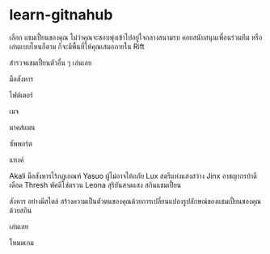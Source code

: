 # learn-gitnahub
เลือก
แชมเปี้ยนของคุณ
ไม่ว่าคุณจะชอบพุ่งเข้าไปอยู่ใจกลางสนามรบ คอยสนับสนุนเพื่อนร่วมทีม หรือเล่นแบบไหนก็ตาม ก็จะมีพื้นที่ให้คุณเสมอภายใน Rift

สำรวจแชมเปี้ยนตัวอื่น ๆ
เล่นเลย

มือสังหาร

ไฟต์เตอร์

เมจ

มาคส์แมน

ซัพพอร์ต

แทงค์

Akali
มือสังหารไร้กฎเกณฑ์
Yasuo
ผู้ไม่อาจให้อภัย
Lux
สตรีแห่งแสงสว่าง
Jinx
อาชญากรบ้าดีเดือด
Thresh
พัศดีโซ่ตรวน
Leona
สุริยันสาดแสง
สกินแชมเปี้ยน


สังหาร
อย่างมีสไตล์
สร้างความเป็นตัวตนของคุณด้วยการเปลี่ยนแปลงรูปลักษณ์ของแชมเปี้ยนของคุณด้วยสกิน

เล่นเลย

โหมดเกม

